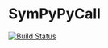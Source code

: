 # SymPyPyCall

[![Build Status](https://github.com/jverzani/SymPyPyCall.jl/actions/workflows/CI.yml/badge.svg?branch=main)](https://github.com/jverzani/SymPyPyCall.jl/actions/workflows/CI.yml?query=branch%3Amain)
